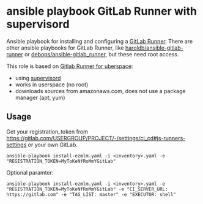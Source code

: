 # ansible playbook GitLab Runner with supervisord

Ansible playbook for installing and configuring a [GitLab Runner](https://docs.gitlab.com/runner/).
There are other ansible playbooks for GitLab Runner, like [haroldb/ansible-gitlab-runner](https://github.com/haroldb/ansible-gitlab-runner) or [debops/ansible-gitlab_runner](https://github.com/debops/ansible-gitlab_runner), but these need root access.

This role is based on [Gitlab Runner for uberspace](https://lab.uberspace.de/guide_gitlab-runner.html):

* using [supervisord](https://manual.uberspace.de/daemons-supervisord.html)
* works in userspace (no root)
* downloads sources from amazonaws.com, does not use a package manager (apt, yum)

## Usage

Get your registration_token from https://gitlab.com/USERGROUP/PROJECT/-/settings/ci_cd#js-runners-settings or your own GitLab.


```
ansible-playbook install-ezmlm.yaml -i <inventory>.yaml -e "REGISTRATION_TOKEN=MyToKeNfRoMmYGitLab"
```


Optional paramter:


```
ansible-playbook install-ezmlm.yaml -i <inventory>.yaml -e "REGISTRATION_TOKEN=MyToKeNfRoMmYGitLab" -e "CI_SERVER_URL: https://gitlab.com" -e "TAG_LIST: master" -e "EXECUTOR: shell"

```

